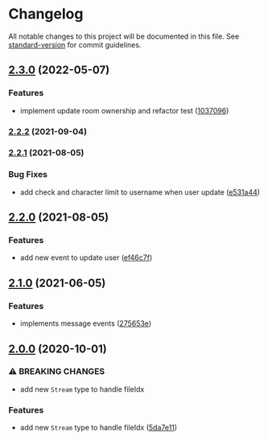# Changelog

All notable changes to this project will be documented in this file. See [standard-version](https://github.com/conventional-changelog/standard-version) for commit guidelines.

## [2.3.0](https://github.com/tymmesyde/peario-server/compare/v2.2.2...v2.3.0) (2022-05-07)


### Features

* implement update room ownership and refactor test ([1037096](https://github.com/tymmesyde/peario-server/commit/1037096ff0f916d8249df7834bf9cb4b17b82bba))

### [2.2.2](https://github.com/tymmesyde/peario-server/compare/v2.2.1...v2.2.2) (2021-09-04)

### [2.2.1](https://github.com/tymmesyde/peario-server/compare/v2.2.0...v2.2.1) (2021-08-05)


### Bug Fixes

* add check and character limit to username when user update ([e531a44](https://github.com/tymmesyde/peario-server/commit/e531a44a7d1beb26993313f45aa98f3f87e6f312))

## [2.2.0](https://github.com/tymmesyde/peario-server/compare/v2.1.0...v2.2.0) (2021-08-05)


### Features

* add new event to update user ([ef46c7f](https://github.com/tymmesyde/peario-server/commit/ef46c7f80e6fe8fc141bf1faa408aaf664f3ac57))

## [2.1.0](https://github.com/tymmesyde/peario-server/compare/v2.0.0...v2.1.0) (2021-06-05)


### Features

* implements message events ([275653e](https://github.com/tymmesyde/peario-server/commit/275653e8155def8a3a73a52ec386b1904b8a1911))

## [2.0.0](https://github.com/tymmesyde/peario-server/compare/v1.3.1...v2.0.0) (2020-10-01)


### ⚠ BREAKING CHANGES

* add new `Stream` type to handle fileIdx

### Features

* add new `Stream` type to handle fileIdx ([5da7e11](https://github.com/tymmesyde/peario-server/commit/5da7e11d99c92acc6133f2994725f2dd03545e0c))
